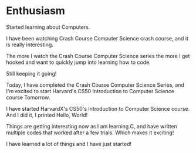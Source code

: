 # Enthusiasm
Started learning about Computers.

I have been watching Crash Course Computer Science crash course, and it is really interesting.

The more I watch the Crash Course Computer Science series the more I get hooked and want to quickly jump into learning how to code.

Still keeping it going!

Today, I have completed the Crash Course Computer Science Series, and I'm excited to start Harvard's CS50 Introduction to Computer Science course Tomorrow.

I have started HarvardX's CS50's Introduction to Computer Science course. And I did it, I printed Hello, World!

Things are getting interesting now as I am learning C, and have written multiple codes that worked after a few trials. Which makes it exciting!

I have learned a lot of things and I have just started!
